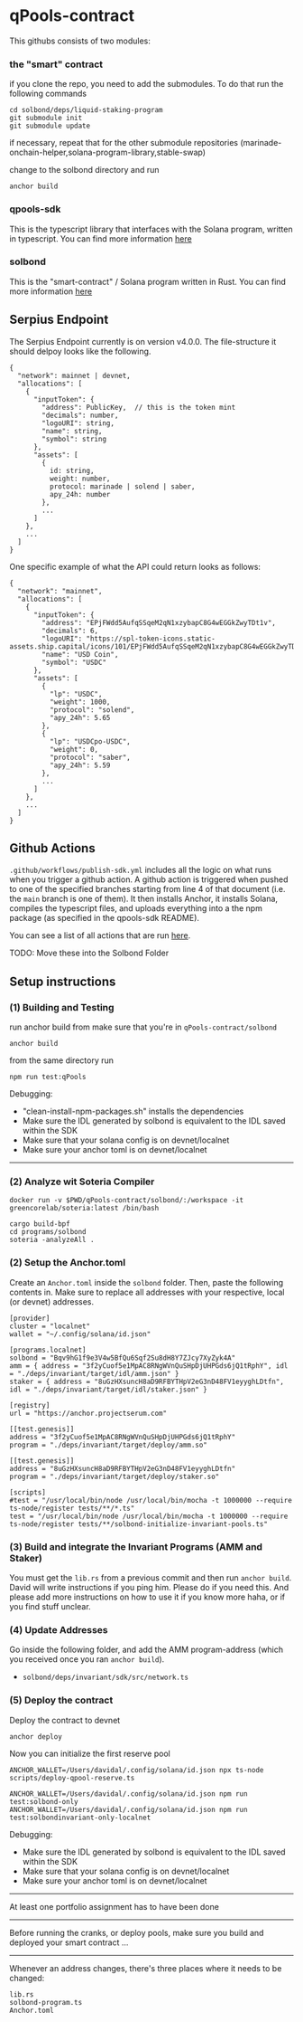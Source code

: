 # qPools-contract

This githubs consists of two modules:


### the "smart" contract
if you clone the repo, you need to add the submodules. To do that run the following commands

````
cd solbond/deps/liquid-staking-program
git submodule init
git submodule update

````

if necessary, repeat that for the other submodule repositories (marinade-onchain-helper,solana-program-library,stable-swap)

change to the solbond directory and run 

```
anchor build
```

### qpools-sdk
This is the typescript library that interfaces with the Solana program, written in typescript. 
You can find more information [here](./qpools-sdk/README.md)

### solbond 
This is the "smart-contract" / Solana program written in Rust. 
You can find more information [here](./solbond/README.md)

## Serpius Endpoint 

The Serpius Endpoint currently is on version v4.0.0. The file-structure it should delpoy looks like the following. 

```
{
  "network": mainnet | devnet,
  "allocations": [
    {
      "inputToken": {
        "address": PublicKey,  // this is the token mint
        "decimals": number,
        "logoURI": string,
        "name": string,
        "symbol": string
      }, 
      "assets": [
        {
          id: string,
          weight: number,
          protocol: marinade | solend | saber,
          apy_24h: number
        }, 
        ...
      ]
    },
    ...
  ]  
}
```

One specific example of what the API could return looks as follows:

```
{
  "network": "mainnet",
  "allocations": [
    {
      "inputToken": {
        "address": "EPjFWdd5AufqSSqeM2qN1xzybapC8G4wEGGkZwyTDt1v",
        "decimals": 6,
        "logoURI": "https://spl-token-icons.static-assets.ship.capital/icons/101/EPjFWdd5AufqSSqeM2qN1xzybapC8G4wEGGkZwyTDt1v.png",
        "name": "USD Coin",
        "symbol": "USDC"
      }, 
      "assets": [
        {
          "lp": "USDC",
          "weight": 1000,
          "protocol": "solend",
          "apy_24h": 5.65
        },
        {
          "lp": "USDCpo-USDC",
          "weight": 0,
          "protocol": "saber",
          "apy_24h": 5.59
        },
        ...
      ]
    },
    ...
  ]  
}
```

## Github Actions

`.github/workflows/publish-sdk.yml` includes all the logic on what runs when you trigger a github action. A github action is triggered when pushed to one of the specified branches starting from line 4 of that document (i.e. the `main` branch is one of them). It then installs Anchor, it installs Solana, compiles the typescript files, and uploads everything into a the npm package (as specified in the qpools-sdk README). 

You can see a list of all actions that are run [here](https://github.com/chainbonds/qPools-contract/actions).

 TODO: Move these into the Solbond Folder
 
## Setup instructions 

### (1) Building and Testing
run anchor build from 
make sure that you're in ```qPools-contract/solbond```

```
anchor build
```

from the same directory run 
```
npm run test:qPools
```



Debugging:
- "clean-install-npm-packages.sh" installs the dependencies
- Make sure the IDL generated by solbond is equivalent to the IDL saved within the SDK
- Make sure that your solana config is on devnet/localnet
- Make sure your anchor toml is on devnet/localnet


-------



### (2) Analyze wit Soteria Compiler


```
docker run -v $PWD/qPools-contract/solbond/:/workspace -it greencorelab/soteria:latest /bin/bash

cargo build-bpf
cd programs/solbond
soteria -analyzeAll .
```


### (2) Setup the Anchor.toml

Create an `Anchor.toml` inside the `solbond` folder. 
Then, paste the following contents in. 
Make sure to replace all addresses with your respective, local (or devnet) addresses.

``` 
[provider]
cluster = "localnet"
wallet = "~/.config/solana/id.json"

[programs.localnet]
solbond = "Bqv9hG1f9e3V4w5BfQu6Sqf2Su8dH8Y7ZJcy7XyZyk4A"
amm = { address = "3f2yCuof5e1MpAC8RNgWVnQuSHpDjUHPGds6jQ1tRphY", idl = "./deps/invariant/target/idl/amm.json" }
staker = { address = "8uGzHXsuncH8aD9RFBYTHpV2eG3nD48FV1eyyghLDtfn", idl = "./deps/invariant/target/idl/staker.json" }

[registry]
url = "https://anchor.projectserum.com"

[[test.genesis]]
address = "3f2yCuof5e1MpAC8RNgWVnQuSHpDjUHPGds6jQ1tRphY"
program = "./deps/invariant/target/deploy/amm.so"

[[test.genesis]]
address = "8uGzHXsuncH8aD9RFBYTHpV2eG3nD48FV1eyyghLDtfn"
program = "./deps/invariant/target/deploy/staker.so"

[scripts]
#test = "/usr/local/bin/node /usr/local/bin/mocha -t 1000000 --require ts-node/register tests/**/*.ts"
test = "/usr/local/bin/node /usr/local/bin/mocha -t 1000000 --require ts-node/register tests/**/solbond-initialize-invariant-pools.ts"
```


### (3) Build and integrate the Invariant Programs (AMM and Staker)

You must get the `lib.rs` from a previous commit and then run `anchor build`. 
David will write instructions if you ping him. 
Please do if you need this.
And please add more instructions on how to use it if you know more haha, or if you find stuff unclear.


### (4) Update Addresses

Go inside the following folder, and add the AMM program-address (which you received once you ran `anchor build`).

- `solbond/deps/invariant/sdk/src/network.ts`


### (5) Deploy the contract

Deploy the contract to devnet

``` 
anchor deploy
```

Now you can initialize the first reserve pool

``` 
ANCHOR_WALLET=/Users/davidal/.config/solana/id.json npx ts-node scripts/deploy-qpool-reserve.ts
```

``` 
ANCHOR_WALLET=/Users/davidal/.config/solana/id.json npm run test:solbond-only
ANCHOR_WALLET=/Users/davidal/.config/solana/id.json npm run test:solbondinvariant-only-localnet
```

Debugging:

- Make sure the IDL generated by solbond is equivalent to the IDL saved within the SDK
- Make sure that your solana config is on devnet/localnet
- Make sure your anchor toml is on devnet/localnet


-------

At least one portfolio assignment has to have been done


-----

Before running the cranks, or deploy pools, make sure you build and deployed your smart contract ...


----

Whenever an address changes, there's three places where it needs to be changed:
```
lib.rs
solbond-program.ts
Anchor.toml
```
